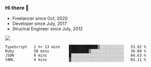 ### Hi there 👋

- Freelancer since Oct, 2020
- Developer since July, 2017
- Structral Engineer since July, 2012

<img src="https://github-readme-stats.vercel.app/api?username=an-lee&show_icons=true&icon_color=0366d6&text_color=24292e&bg_color=ffffff&hide_title=true" />

<!--START_SECTION:waka-->
```text
TypeScript   1 hr 13 mins    █████████████▒░░░░░░░░░░░   53.92 % 
Ruby         50 mins         █████████▒░░░░░░░░░░░░░░░   36.89 % 
JSON         6 mins          █░░░░░░░░░░░░░░░░░░░░░░░░   04.63 % 
YAML         4 mins          ▓░░░░░░░░░░░░░░░░░░░░░░░░   03.11 % 
```
<!--END_SECTION:waka-->
